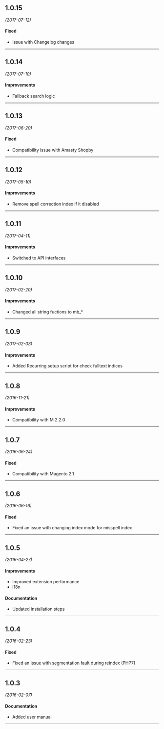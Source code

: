 ## 1.0.15
*(2017-07-12)*

#### Fixed
* Issue with Changelog changes

---

## 1.0.14
*(2017-07-10)*

#### Improvements
* Fallback search logic

---

## 1.0.13
*(2017-06-20)*

#### Fixed
* Compatibility issue with Amasty Shopby

---

## 1.0.12
*(2017-05-10)*

#### Improvements
* Remove spell correction index if it disabled

---

## 1.0.11
*(2017-04-11)*

#### Improvements
* Switched to API interfaces

---

## 1.0.10
*(2017-02-20)*

#### Improvements
* Changed all string fuctions to mb_*

---


## 1.0.9
*(2017-02-03)*

#### Improvements
* Added Recurring setup script for check fulltext indices

---

## 1.0.8
*(2016-11-21)*

#### Improvements
* Compatibility with M 2.2.0

---

## 1.0.7
*(2016-06-24)*

#### Fixed
* Compatibility with Magento 2.1

---

## 1.0.6
*(2016-06-16)*

#### Fixed
* Fixed an issue with changing index mode for misspell index

---

## 1.0.5
*(2016-04-27)*

#### Improvements
* Improved extension performance
* i18n

#### Documentation
* Updated installation steps

---

## 1.0.4
*(2016-02-23)*

#### Fixed
* Fixed an issue with segmentation fault during reindex (PHP7)

---

## 1.0.3
*(2016-02-07)*

#### Documentation
* Added user manual

---